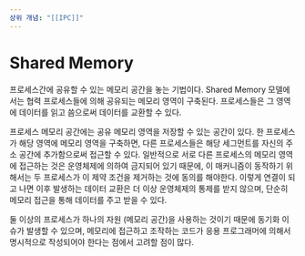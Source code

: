 ```yaml
---
상위 개념: "[[IPC]]"
---
```

# Shared Memory 
프로세스간에 공유할 수 있는 메모리 공간을 놓는 기법이다.
Shared Memory 모델에서는 협력 프로세스들에 의해 공유되는 메모리 영역이 구축된다. 프로세스들은 그 영역에 데이터를 읽고 씀으로써 데이터를 교환할 수 있다.

프로세스 메모리 공간에는 공유 메모리 영역을 저장할 수 있는 공간이 있다. 한 프로세스가 해당 영역에 메모리 영역을 구축하면, 다른 프로세스들은 해당 세그먼트를 자신의 주소 공간에 추가함으로써 접근할 수 있다. 일반적으로 서로 다른 프로세스의 메모리 영역에 접근하는 것은 운영체제에 의하여 금지되어 있기 때문에, 이 매커니즘이 동작하기 위해서는 두 프로세스가 이 제약 조건을 제거하는 것에 동의를 해야한다. 이렇게 연결이 되고 나면 이후 발생하는 데이터 교환은 더 이상 운영체제의 통제를 받지 않으며, 단순히 메모리 접근을 통해 데이터를 주고 받을 수 있다.

둘 이상의 프로세스가 하나의 자원 (메모리 공간)을 사용하는 것이기 때문에 동기화 이슈가 발생할 수 있으며, 메모리에 접근하고 조작하는 코드가 응용 프로그래머에 의해서 명시적으로 작성되어야 한다는 점에서 고려할 점이 많다.